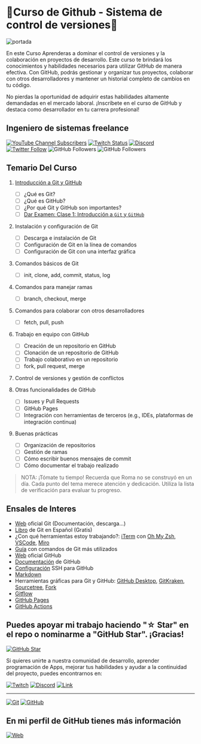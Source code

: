 # 🦑Curso de Github - Sistema de control de versiones🐙 

![portada](https://github.com/ByChokeYT/Curso_de_Github/blob/main/Recursos/Portada_Git_vs_Github.gif)

En este Curso Aprenderas a dominar el control de versiones y la colaboración en proyectos de desarrollo. Este curso te brindará los conocimientos y habilidades necesarios para utilizar GitHub de manera efectiva. Con GitHub, podrás gestionar y organizar tus proyectos, colaborar con otros desarrolladores y mantener un historial completo de cambios en tu código.

No pierdas la oportunidad de adquirir estas habilidades altamente demandadas en el mercado laboral. ¡Inscríbete en el curso de GitHub y destaca como desarrollador en tu carrera profesional!

## Ingeniero de sistemas freelance 

[![YouTube Channel Subscribers](https://img.shields.io/youtube/channel/subscribers/UCxPD7bsocoAMq8Dj18kmGyQ?style=social)](https://youtube.com/mouredevapps?sub_confirmation=1)
[![Twitch Status](https://img.shields.io/twitch/status/mouredev?style=social)](https://twitch.com/mouredev)
[![Discord](https://img.shields.io/discord/729672926432985098?style=social&label=Discord&logo=discord)](https://mouredev.com/discord)
[![Twitter Follow](https://img.shields.io/twitter/follow/ByChoke?style=social)](https://twitter.com/)
![GitHub Followers](https://img.shields.io/github/followers/mouredev?style=social)
![GitHub Followers](https://img.shields.io/github/stars/mouredev?style=social)

## Temario Del Curso

1. [Introducción a Git y GitHub](https://github.com/ByChokeYT/Curso_de_Git_GitHub/tree/main/01.%20Introduccion%20a%20Git%20y%20GitHub)

    - [ ] ¿Qué es Git?
    - [ ] ¿Qué es GitHub?
    - [ ] ¿Por qué Git y GitHub son importantes?
    - [ ] [Dar Examen: Clase 1: Introducción a `Git` y `GitHub`](https://forms.gle/toiLYERfdE2BQT1V8)
2. Instalación y configuración de Git
    - [ ] Descarga e instalación de Git
    - [ ] Configuración de Git en la línea de comandos
    - [ ] Configuración de Git con una interfaz gráfica
    
3. Comandos básicos de Git
    - [ ] init, clone, add, commit, status, log
    
4. Comandos para manejar ramas
    - [ ] branch, checkout, merge
    
5. Comandos para colaborar con otros desarrolladores
    - [ ] fetch, pull, push
    
6. Trabajo en equipo con GitHub
    - [ ] Creación de un repositorio en GitHub
    - [ ] Clonación de un repositorio de GitHub
    - [ ] Trabajo colaborativo en un repositorio
    - [ ] fork, pull request, merge
        
7. Control de versiones y gestión de conflictos

8. Otras funcionalidades de GitHub
    - [ ] Issues y Pull Requests
    - [ ] GitHub Pages
    - [ ] Integración con herramientas de terceros (e.g., IDEs, plataformas de integración continua)
    
9. Buenas prácticas
    - [ ] Organización de repositorios
    - [ ] Gestión de ramas
    - [ ] Cómo escribir buenos mensajes de commit
    - [ ] Cómo documentar el trabajo realizado

>NOTA: ¡Tómate tu tiempo! Recuerda que Roma no se construyó en un día. Cada punto del tema merece atención y dedicación. Utiliza la lista de verificación para evaluar tu progreso.

## Ensales de Interes

- [Web](https://git-scm.com) oficial Git (Documentación, descarga...)
- [Libro](https://git-scm.com/book/es/v2) de Git en Español (Gratis)
- ¿Con qué herramientas estoy trabajando?: [iTerm](https://iterm2.com/) con [Oh My Zsh](https://ohmyz.sh/), [VSCode](https://code.visualstudio.com/), [Miro](https://miro.com/)
- [Guía](https://training.github.com/downloads/es_ES/github-git-cheat-sheet/) con comandos de Git más utilizados
- [Web](https://github.com) oficial GitHub
- [Documentación](https://docs.github.com/es) de GitHub
- [Configuración](https://docs.github.com/es/authentication/connecting-to-github-with-ssh/about-ssh) SSH para GitHub
- [Markdown](https://docs.github.com/es/get-started/writing-on-github/getting-started-with-writing-and-formatting-on-github/basic-writing-and-formatting-syntax)
- Herramientas gráficas para Git y GitHub: [GitHub Desktop](https://desktop.github.com), [GitKraken](https://gitkraken.com), [Sourcetree](https://sourcetreeapp.com), [Fork](https://git-fork.com)
- [Gitflow](https://www.atlassian.com/git/tutorials/comparing-workflows/gitflow-workflow)
- [GitHub Pages](https://pages.github.com/)
- [GitHub Actions](https://github.com/features/actions)




## Puedes apoyar mi trabajo haciendo "☆ Star" en el repo o nominarme a "GitHub Star". ¡Gracias!
[![GitHub Star](https://img.shields.io/badge/GitHub-Nominar_a_star-yellow?style=for-the-badge&logo=github&logoColor=white&labelColor=101010)](https://stars.github.com/nominate/)

Si quieres unirte a nuestra comunidad de desarrollo, aprender programación de Apps, mejorar tus habilidades y ayudar a la continuidad del proyecto, puedes encontrarnos en:

[![Twitch](https://img.shields.io/badge/Twitch-Programación_en_directo-9146FF?style=for-the-badge&logo=twitch&logoColor=white&labelColor=101010)](https://twitch.tv/mouredev)
[![Discord](https://img.shields.io/badge/Discord-Servidor_de_la_comunidad-5865F2?style=for-the-badge&logo=discord&logoColor=white&labelColor=101010)](https://mouredev.com/discord)
[![Link](https://img.shields.io/badge/Links_de_interés-moure.dev-39E09B?style=for-the-badge&logo=Linktree&logoColor=white&labelColor=101010)](https://moure.dev)

---
[![Git](https://img.shields.io/badge/Git-2.37+-f14e32?style=for-the-badge&logo=git&logoColor=white&labelColor=101010)](https://git-scm.com/)
[![GitHub](https://img.shields.io/badge/GitHub-Web-blue?style=for-the-badge&logo=github&logoColor=white&labelColor=101010)](https://github.com/)

## En mi perfil de GitHub tienes más información

[![Web](https://img.shields.io/badge/GitHub-ByChoke-14a1f0?style=for-the-badge&logo=github&logoColor=white&labelColor=101010)](https://github.com/ByChokeYT)